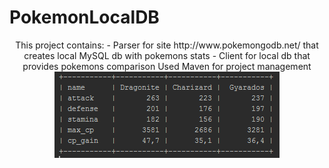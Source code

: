 # PokemonLocalDB
<p align="center">
This project contains:
 - Parser for site http://www.pokemongodb.net/ that creates local MySQL db with pokemons stats
 - Client for local db that provides pokemons comparison
Used Maven for project management
<br>
<img src="/screenshot.png">
</p>